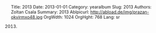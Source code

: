 Title: 2013
Date: 2013-01-01
Category: yearalbum
Slug: 2013
Authors: Zoltan Csala
Summary: 2013
Ablpicurl: http://abload.de/img/prazan-okvirmxo48.jpg
OrgWdth: 1024
OrgHght: 768
Lang: sr

2013.
